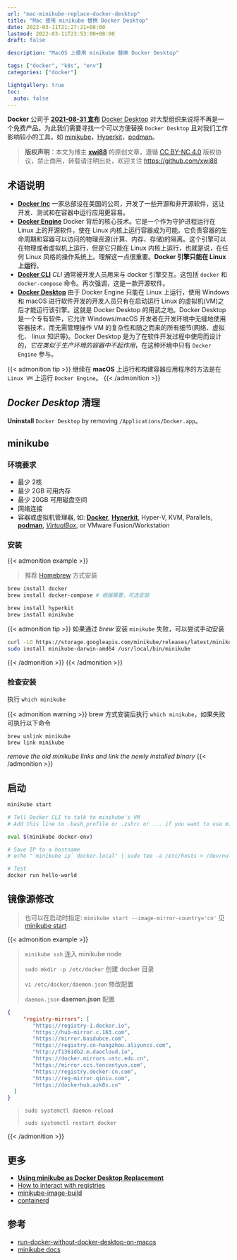 ```yaml
---
url: "mac-minikube-replace-docker-desktop"
title: "Mac 使用 minikube 替换 Docker Desktop"
date: 2022-03-11T21:27:21+08:00
lastmod: 2022-03-11T23:53:00+08:00
draft: false

description: "MacOS 上使用 minikube 替换 Docker Desktop"

tags: ["docker", "k8s", "env"]
categories: ["docker"]

lightgallery: true
toc:
  auto: false
---
```


**Docker** 公司于 **[2021-08-31 宣布](https://www.docker.com/blog/updating-product-subscriptions/)** [Docker Desktop](https://www.docker.com/products/docker-desktop) 对大型组织来说将不再是一个免费产品。为此我们需要寻找一个可以方便替换 `Docker Desktop` 且对我们工作影响较小的工具，如 [minikube](https://minikube.sigs.k8s.io/docs/)，[Hyperkit](https://github.com/moby/hyperkit)，[podman](https://podman.io/)。

<!--more-->

>**版权声明**：本文为博主 **[xwi88](https://github.com/xwi88)** 的原创文章，遵循 [CC BY-NC 4.0](https://creativecommons.org/licenses/by-nc/4.0/) 版权协议，禁止商用，转载请注明出处，欢迎关注 <https://github.com/xwi88>

## 术语说明

- **[Docker Inc](https://en.wikipedia.org/wiki/Docker,_Inc.)** 一家总部设在美国的公司，开发了一些开源和非开源软件，这让开发、测试和在容器中运行应用更容易。
- **[Docker Engine](https://github.com/docker/engine)** Docker 背后的核心技术。它是一个作为守护进程运行在 Linux 上的开源软件，使在 Linux 内核上运行容器成为可能。它负责容器的生命周期和容器可以访问的物理资源(计算、内存、存储)的隔离。这个引擎可以在物理或者虚拟机上运行，但是它只能在 Linux 内核上运行，也就是说，在任何 Linux 风格的操作系统上。理解这一点很重要。**Docker 引擎只能在 Linux 上运行**。
- **[Docker CLI](https://github.com/docker/cli)** *CLI* 通常被开发人员用来与 docker 引擎交互。这包括 `docker` 和 `docker-compose` 命令。再次强调，这是一款开源软件。
- **[Docker Desktop](https://www.docker.com/products/docker-desktop)** 由于 Docker Engine 只能在 Linux 上运行，使用 Windows 和 macOS 进行软件开发的开发人员只有在启动运行 Linux 的虚拟机(VM)之后才能运行该引擎。这就是 Docker Desktop 的用武之地。Docker Desktop 是一个专有软件，它允许 Windows/macOS 开发者在开发环境中无缝地使用容器技术，而无需管理操作 VM 的复杂性和随之而来的所有细节(网络、虚拟化、 linux 知识等)。Docker Desktop 是为了在软件开发过程中使用而设计的，*它在类似于生产环境的容器中不起作用*，在这种环境中只有 `Docker Engine` 参与。

{{< admonition tip >}}
继续在 **macOS** 上运行和构建容器应用程序的方法是在 `Linux VM` 上运行 `Docker Engine`。
{{< /admonition >}}

## *Docker Desktop* 清理

**Uninstall** `Docker Desktop` by removing `/Applications/Docker.app`。

## minikube

### 环境要求

- 最少 2核
- 最少 2GB 可用内存
- 最少 20GB 可用磁盘空间
- 网络连接
- 容器或虚拟机管理器, 如: **[Docker](https://docs.docker.com/get-docker/)**, **[Hyperkit](https://github.com/moby/hyperkit)**, Hyper-V, KVM, Parallels, **[podman](https://podman.io/)**, *[VirtualBox](https://www.virtualbox.org/)*, or VMware Fusion/Workstation

### 安装

{{< admonition example >}}

>推荐 [Homebrew](https://brew.sh/) 方式安装

```bash
brew install docker
brew install docker-compose # 根据需要，可选安装

brew install hyperkit
brew install minikube
```

{{< admonition tip >}}
如果通过 *brew* 安装 `minikube` 失败，可以尝试手动安装

```bash
curl -LO https://storage.googleapis.com/minikube/releases/latest/minikube-darwin-amd64
sudo install minikube-darwin-amd64 /usr/local/bin/minikube
```

{{< /admonition >}}
{{< /admonition >}}

### 检查安装

执行 `which minikube`

{{< admonition warning >}}
brew 方式安装后执行 `which minikube`，如果失败可执行以下命令

```bash
brew unlink minikube
brew link minikube
```

*remove the old minikube links and link the newly installed binary*
{{< /admonition >}}

## 启动

```bash
minikube start

# Tell Docker CLI to talk to minikube's VM
# Add this line to .bash_profile or .zshrc or ... if you want to use minikube's daemon by default (or if you do not want to set this every time you open a new terminal).

eval $(minikube docker-env)

# Save IP to a hostname
# echo "`minikube ip` docker.local" | sudo tee -a /etc/hosts > /dev/null

# Test
docker run hello-world
```

## 镜像源修改

>也可以在启动时指定: `minikube start --image-mirror-country='cn'` 见 [minikube start](https://minikube.sigs.k8s.io/docs/commands/start/)

{{< admonition example >}}
>`minikube ssh`  连入 minikube node
>
>`sudo mkdir -p /etc/docker` 创建 docker 目录
>
>`vi /etc/docker/daemon.json` 修改配置
>
>`daemon.json` **daemon.json** 配置

```json
{
     "registry-mirrors": [
        "https://registry-1.docker.io",
        "https://hub-mirror.c.163.com",
        "https://mirror.baidubce.com",
        "https://registry.cn-hangzhou.aliyuncs.com",
        "http://f1361db2.m.daocloud.io",
        "https://docker.mirrors.ustc.edu.cn",
        "https://mirror.ccs.tencentyun.com",
        "https://registry.docker-cn.com",
        "https://reg-mirror.qiniu.com",
        "https://dockerhub.azk8s.cn"
  ]
}
```

>`sudo systemctl daemon-reload`
>
>`sudo systemctl restart docker`

{{< /admonition >}}

## 更多

- **[Using minikube as Docker Desktop Replacement](https://minikube.sigs.k8s.io/docs/tutorials/docker_desktop_replacement/)**
- [How to interact with registries](https://minikube.sigs.k8s.io/docs/handbook/registry/)
- [minikube-image-build](https://minikube.sigs.k8s.io/docs/commands/image/#minikube-image-build)
- [containerd](https://github.com/containerd/containerd)

## 参考

- [run-docker-without-docker-desktop-on-macos](https://dhwaneetbhatt.com/blog/run-docker-without-docker-desktop-on-macos)
- [minikube docs](https://minikube.sigs.k8s.io/docs/)
